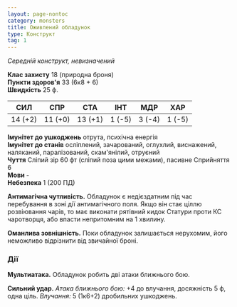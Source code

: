 ```yaml
---
layout: page-nontoc
category: monsters
title: Оживлений обладунок
type: Конструкт
tag: 1
---
```


_Середній конструкт, невизначений_  

**Клас захисту** 18 (природна броня)    
**Пункти здоров'я** 33 (6к8 + 6)    
**Швидкість** 25 ф.  

| СИЛ     | СПР     | СТА     | ІНТ    | МДР    | ХАР    |
| ------- | ------- | ------- | ------ | ------ | ------ |
| 14 (+2) | 11 (+0) | 13 (+1) | 1 (-5) | 3 (-4) | 1 (-5) |

**Імунітет до ушкоджень** отрута, психічна енергія    
**Імунітет до станів** осліплений, зачарований, оглухлий, виснажений, наляканий, паралізований, скам'янілий, отруєний    
**Чуття** Сліпий зір 60 фт (сліпий поза цими межами), пасивне Сприйняття 6    
**Мови** -    
**Небезпека** 1 (200 ПД)  

**Антимагічна чутливість.** Обладунок є недієздатним під час перебування в зоні дії антимагічного поля. Якщо він стає ціллю розвіювання чарів, то має виконати рятівний кидок Статури проти КС чаротворця, або впасти непритомним на 1 хвилину.    

**Оманлива зовнішність.** Поки обладунок залишається нерухомим, його неможливо відрізнити від звичайної броні.

### Дії
**Мультиатака.** Обладунок робить дві атаки ближнього бою.    

**Сильний удар.** _Атака ближнього бою:_ +4 до влучання, досяжність 5 ф, одна ціль. _Влучання:_ 5 (1к6+2) дробильних ушкоджень.
